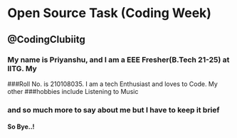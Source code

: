 # Open Source Task (Coding Week)
## @CodingClubiitg
### My name is Priyanshu, and I am a EEE Fresher(B.Tech 21-25) at IITG. My 
###Roll No. is 210108035. I am a tech Enthusiast and loves to Code. My other 
###hobbies include Listening to Music
### and so much more to say about me but I have to keep it brief 
#### So Bye..!
